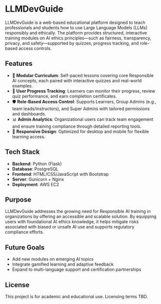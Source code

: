 # LLMDevGuide

LLMDevGuide is a web-based educational platform designed to teach professionals and students how to use Large Language Models (LLMs) responsibly and ethically. The platform provides structured, interactive training modules on AI ethics principles—such as fairness, transparency, privacy, and safety—supported by quizzes, progress tracking, and role-based access controls.

## Features

- 📘 **Modular Curriculum**: Self-paced lessons covering core Responsible AI concepts, each paired with interactive quizzes and real-world examples.
- 🧠 **User Progress Tracking**: Learners can monitor their progress, review quiz performance, and earn completion certificates.
- 🛡️ **Role-Based Access Control**: Supports Learners, Group Admins (e.g., team leads/instructors), and Super Admins with tailored permissions and dashboards.
- 📊 **Admin Analytics**: Organizational users can track team engagement and ensure training compliance through detailed reporting tools.
- 📱 **Responsive Design**: Optimized for desktop and mobile for flexible learning access.

## Tech Stack

- **Backend**: Python (Flask)
- **Database**: PostgreSQL
- **Frontend**: HTML/CSS/JavaScript with Bootstrap
- **Server**: Gunicorn + Nginx
- **Deployment**: AWS EC2

## Purpose

LLMDevGuide addresses the growing need for Responsible AI training in organizations by offering an accessible and scalable solution. By equipping users with foundational AI ethics knowledge, it helps mitigate risks associated with biased or unsafe AI use and supports regulatory compliance efforts.

## Future Goals

- Add new modules on emerging AI topics
- Integrate gamified learning and adaptive feedback
- Expand to multi-language support and certification partnerships

## License

This project is for academic and educational use. Licensing terms TBD.

